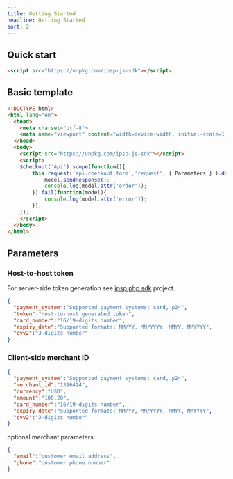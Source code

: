 ```yaml
---
title: Getting Started
headline: Getting Started
sort: 2
---
```


## Quick start

```html
<script src="https://unpkg.com/ipsp-js-sdk"></script>
```

## Basic template

```html
<!DOCTYPE html>
<html lang="en">
  <head>
    <meta charset="utf-8">
    <meta name="viewport" content="width=device-width, initial-scale=1, shrink-to-fit=no">
  </head>
  <body>
    <script src="https://unpkg.com/ipsp-js-sdk"></script>
    <script>
    $checkout('Api').scope(function(){
        this.request('api.checkout.form','request', { Parameters } ).done(function(model){
            model.sendResponse();
            console.log(model.attr('order'));
        }).fail(function(model){
            console.log(model.attr('error'));
        });
    });
    </script>
  </body>
</html>
```

## Parameters

### Host-to-host token

For server-side token generation see [ipsp php sdk](https://ipsp-php.com/) project.

```json
{
  "payment_system":"Supported payment systems: card, p24",
  "token":"host-to-host generated token",
  "card_number":"16/19-digits number",
  "expiry_date":"Supported formats: MM/YY, MM/YYYY, MMYY, MMYYYY",
  "cvv2":"3-digits number"
}
```

### Client-side merchant ID


```json
{
  "payment_system":"Supported payment systems: card, p24",
  "merchant_id":"1396424",
  "currency":"USD",
  "amount":"100.20",
  "card_number":"16/19-digits number",
  "expiry_date":"Supported formats: MM/YY, MM/YYYY, MMYY, MMYYYY",
  "cvv2":"3-digits number"
}
```

optional merchant parameters:


```json
{
  "email":"customer email address",
  "phone":"customer phone number"
}
```